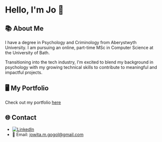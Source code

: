 # Hello, I'm Jo 👋

## 📚 About Me
I have a degree in Psychology and Criminology from Aberystwyth University. I am pursuing an online, part-time MSc in Computer Science at the University of Bath.

Transitioning into the tech industry, I'm excited to blend my background in psychology with my growing technical skills to contribute to meaningful and impactful projects.

## 🖥️ My Portfolio
Check out my portfolio [here](https://jm-go.github.io/portfolio-project/)

## 🌐 Contact
- [![LinkedIn](https://img.shields.io/badge/LinkedIn-Jowita%20Gogol-blue?style=flat&logo=linkedin)](https://www.linkedin.com/in/jowita-gogol-7693601a8/)
- 📧 Email: [jowita.m.gogol@gmail.com](mailto:jowita.m.gogol@gmail.com)
